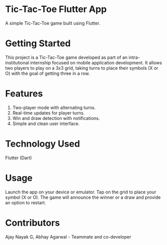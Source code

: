 # Tic-Tac-Toe Flutter App
A simple Tic-Tac-Toe game built using Flutter.

# Getting Started
This project is a Tic-Tac-Toe game developed as part of an intra-institutional internship focused on mobile application development. It allows two players to play on a 3x3 grid, taking turns to place their symbols (X or O) with the goal of getting three in a row.

# Features
1. Two-player mode with alternating turns.
2. Real-time updates for player turns.
3. Win and draw detection with notifications.
4. Simple and clean user interface.

# Technology Used
Flutter (Dart)

# Usage
Launch the app on your device or emulator.
Tap on the grid to place your symbol (X or O).
The game will announce the winner or a draw and provide an option to restart.

# Contributors
Ajay Nayak G, 
Abhay Agarwal - Teammate and co-developer
